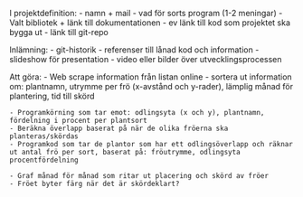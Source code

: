 I projektdefinition:
    - namn + mail
    - vad för sorts program (1-2 meningar)
    - Valt bibliotek + länk till dokumentationen
    - ev länk till kod som projektet ska bygga ut
    - länk till git-repo

Inlämning:
    - git-historik
    - referenser till lånad kod och information
    - slideshow för presentation
    - video eller bilder över utvecklingsprocessen

Att göra:
    - Web scrape information från listan online
    - sortera ut information om: plantnamn, utrymme per frö (x-avstånd och y-rader), lämplig månad för plantering, tid till skörd

    - Programkörning som tar emot: odlingsyta (x och y), plantnamn, fördelning i procent per plantsort
    - Beräkna överlapp baserat på när de olika fröerna ska planteras/skördas
    - Programkod som tar de plantor som har ett odlingsöverlapp och räknar ut antal frö per sort, baserat på: fröutrymme, odlingsyta procentfördelning

    - Graf månad för månad som ritar ut placering och skörd av fröer
    - Fröet byter färg när det är skördeklart?